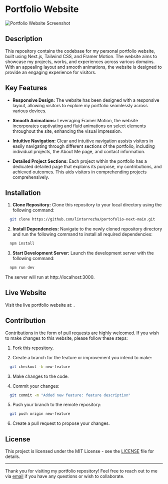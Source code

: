 # Portfolio Website

![Portfolio Website Screenshot](public/screenshot.png)

## Description

This repository contains the codebase for my personal portfolio website, built using Next.js, Tailwind CSS, and Framer Motion. The website aims to showcase my projects, works, and experiences across various domains. With an appealing layout and smooth animations, the website is designed to provide an engaging experience for visitors.

## Key Features

- **Responsive Design:** The website has been designed with a responsive layout, allowing visitors to explore my portfolio seamlessly across various devices.

- **Smooth Animations:** Leveraging Framer Motion, the website incorporates captivating and fluid animations on select elements throughout the site, enhancing the visual impression.

- **Intuitive Navigation:** Clear and intuitive navigation assists visitors in easily navigating through different sections of the portfolio, including individual projects, the About Me page, and contact information.

- **Detailed Project Sections:** Each project within the portfolio has a dedicated detailed page that explains its purpose, my contributions, and achieved outcomes. This aids visitors in comprehending projects comprehensively.

## Installation

1. **Clone Repository:** Clone this repository to your local directory using the following command:

```bash
  git clone https://github.com/lintarrezha/portofolio-next-main.git
```

2. **Install Dependencies:** Navigate to the newly cloned repository directory and run the following command to install all required dependencies:

```bash
  npm install
```

3. **Start Development Server:** Launch the development server with the following command:

```bash
  npm run dev
```

The server will run at http://localhost:3000.

## Live Website

Visit the live portfolio website at: .

## Contribution

Contributions in the form of pull requests are highly welcomed. If you wish to make changes to this website, please follow these steps:

1. Fork this repository.

2. Create a branch for the feature or improvement you intend to make:

```bash
  git checkout -b new-feature
```

3. Make changes to the code.

4. Commit your changes:

```bash
  git commit -m "Added new feature: feature description"
```

5. Push your branch to the remote repository:

```bash
  git push origin new-feature
```

6. Create a pull request to propose your changes.

## License

This project is licensed under the MIT License - see the [LICENSE](LICENSE) file for details.

---

Thank you for visiting my portfolio repository! Feel free to reach out to me via [email](mailto:lintarrezha7@gmail.com) if you have any questions or wish to collaborate.

